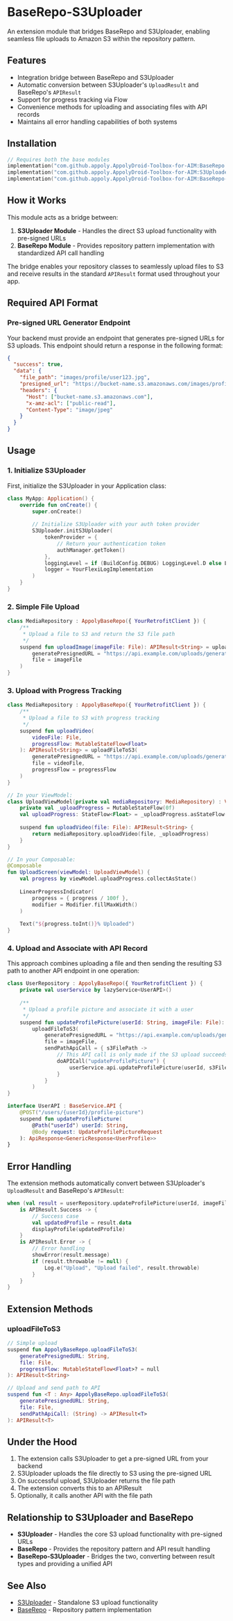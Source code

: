 # BaseRepo-S3Uploader

An extension module that bridges BaseRepo and S3Uploader, enabling seamless file uploads to Amazon S3 within the repository pattern.

## Features

- Integration bridge between BaseRepo and S3Uploader
- Automatic conversion between S3Uploader's `UploadResult` and BaseRepo's `APIResult`
- Support for progress tracking via Flow
- Convenience methods for uploading and associating files with API records
- Maintains all error handling capabilities of both systems

## Installation

```gradle.kts
// Requires both the base modules
implementation("com.github.appoly.AppolyDroid-Toolbox-for-AIM:BaseRepo:1.0.30")
implementation("com.github.appoly.AppolyDroid-Toolbox-for-AIM:S3Uploader:1.0.30")
implementation("com.github.appoly.AppolyDroid-Toolbox-for-AIM:BaseRepo-S3Uploader:1.0.30")
```

## How it Works

This module acts as a bridge between:
1. **S3Uploader Module** - Handles the direct S3 upload functionality with pre-signed URLs  
2. **BaseRepo Module** - Provides repository pattern implementation with standardized API call handling

The bridge enables your repository classes to seamlessly upload files to S3 and receive results in the standard `APIResult` format used throughout your app.

## Required API Format

### Pre-signed URL Generator Endpoint

Your backend must provide an endpoint that generates pre-signed URLs for S3 uploads. This endpoint should return a response in the following format:

```json
{
  "success": true,
  "data": {
    "file_path": "images/profile/user123.jpg",
    "presigned_url": "https://bucket-name.s3.amazonaws.com/images/profile/user123.jpg?X-Amz-Algorithm=...",
    "headers": {
      "Host": ["bucket-name.s3.amazonaws.com"],
      "x-amz-acl": ["public-read"],
      "Content-Type": "image/jpeg"
    }
  }
}
```

## Usage

### 1. Initialize S3Uploader

First, initialize the S3Uploader in your Application class:

```kotlin
class MyApp: Application() {
    override fun onCreate() {
        super.onCreate()
        
        // Initialize S3Uploader with your auth token provider
        S3Uploader.initS3Uploader(
            tokenProvider = { 
                // Return your authentication token
                authManager.getToken() 
            },
            loggingLevel = if (BuildConfig.DEBUG) LoggingLevel.D else LoggingLevel.NONE,
            logger = YourFlexiLogImplementation
        )
    }
}
```

### 2. Simple File Upload

```kotlin
class MediaRepository : AppolyBaseRepo({ YourRetrofitClient }) {
    /**
     * Upload a file to S3 and return the S3 file path
     */
    suspend fun uploadImage(imageFile: File): APIResult<String> = uploadFileToS3(
        generatePresignedURL = "https://api.example.com/uploads/generate-presigned-url",
        file = imageFile
    )
}
```

### 3. Upload with Progress Tracking

```kotlin
class MediaRepository : AppolyBaseRepo({ YourRetrofitClient }) {
    /**
     * Upload a file to S3 with progress tracking
     */
    suspend fun uploadVideo(
        videoFile: File,
        progressFlow: MutableStateFlow<Float>
    ): APIResult<String> = uploadFileToS3(
        generatePresignedURL = "https://api.example.com/uploads/generate-presigned-url",
        file = videoFile,
        progressFlow = progressFlow
    )
}

// In your ViewModel:
class UploadViewModel(private val mediaRepository: MediaRepository) : ViewModel() {
    private val _uploadProgress = MutableStateFlow(0f)
    val uploadProgress: StateFlow<Float> = _uploadProgress.asStateFlow()
    
    suspend fun uploadVideo(file: File): APIResult<String> {
        return mediaRepository.uploadVideo(file, _uploadProgress)
    }
}

// In your Composable:
@Composable
fun UploadScreen(viewModel: UploadViewModel) {
    val progress by viewModel.uploadProgress.collectAsState()
    
    LinearProgressIndicator(
        progress = { progress / 100f },
        modifier = Modifier.fillMaxWidth()
    )
    
    Text("${progress.toInt()}% Uploaded")
}
```

### 4. Upload and Associate with API Record

This approach combines uploading a file and then sending the resulting S3 path to another API endpoint in one operation:

```kotlin
class UserRepository : AppolyBaseRepo({ YourRetrofitClient }) {
    private val userService by lazyService<UserAPI>()
    
    /**
     * Upload a profile picture and associate it with a user
     */
    suspend fun updateProfilePicture(userId: String, imageFile: File): APIResult<UserProfile> = 
        uploadFileToS3(
            generatePresignedURL = "https://api.example.com/uploads/generate-presigned-url",
            file = imageFile,
            sendPathApiCall = { s3FilePath -> 
                // This API call is only made if the S3 upload succeeds
                doAPICall("updateProfilePicture") {
                    userService.api.updateProfilePicture(userId, s3FilePath)
                }
            }
        )
}

interface UserAPI : BaseService.API {
    @POST("/users/{userId}/profile-picture")
    suspend fun updateProfilePicture(
        @Path("userId") userId: String,
        @Body request: UpdateProfilePictureRequest
    ): ApiResponse<GenericResponse<UserProfile>>
}
```

## Error Handling

The extension methods automatically convert between S3Uploader's `UploadResult` and BaseRepo's `APIResult`:

```kotlin
when (val result = userRepository.updateProfilePicture(userId, imageFile)) {
    is APIResult.Success -> {
        // Success case
        val updatedProfile = result.data
        displayProfile(updatedProfile)
    }
    is APIResult.Error -> {
        // Error handling
        showError(result.message)
        if (result.throwable != null) {
            Log.e("Upload", "Upload failed", result.throwable)
        }
    }
}
```

## Extension Methods

### uploadFileToS3

```kotlin
// Simple upload
suspend fun AppolyBaseRepo.uploadFileToS3(
    generatePresignedURL: String,
    file: File,
    progressFlow: MutableStateFlow<Float>? = null
): APIResult<String>

// Upload and send path to API
suspend fun <T : Any> AppolyBaseRepo.uploadFileToS3(
    generatePresignedURL: String,
    file: File,
    sendPathApiCall: (String) -> APIResult<T>
): APIResult<T>
```

## Under the Hood

1. The extension calls S3Uploader to get a pre-signed URL from your backend
2. S3Uploader uploads the file directly to S3 using the pre-signed URL
3. On successful upload, S3Uploader returns the file path
4. The extension converts this to an APIResult
5. Optionally, it calls another API with the file path

## Relationship to S3Uploader and BaseRepo

- **S3Uploader** - Handles the core S3 upload functionality with pre-signed URLs
- **BaseRepo** - Provides the repository pattern and API result handling
- **BaseRepo-S3Uploader** - Bridges the two, converting between result types and providing a unified API

## See Also

- [S3Uploader](../S3Uploader/README.md) - Standalone S3 upload functionality
- [BaseRepo](../BaseRepo/README.md) - Repository pattern implementation

